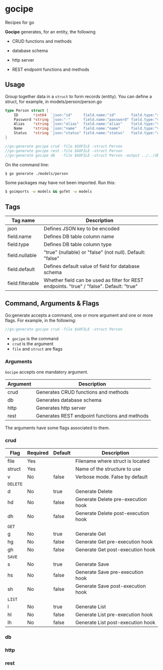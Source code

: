 # gocipe
Recipes for go

**Gocipe** generates, for an entity, the following

- CRUD functions and methods

- database schema

- http server

- REST endpoint functions and methods

## Usage

Group together data in a `struct` to form records (entity). You can
define a struct, for example, in models/person/person.go

```go
type Person struct {
    ID       *int64  `json:"id"     field.name:"id"       field.type:"serial"`
    Password *string `json:"-"      field.name:"password" field.type:"varchar(128)"`
    Alias    *string `json:"alias"  field.name:"alias"    field.type:"varchar(32)"   field.nullable:"true"`
    Name     *string `json:"name"   field.name:"name"     field.type:"varchar(255)"  field.default:"John Doe"`
    Status   *string `json:"status" field.name:"status"   field.type:"char(1)"`
}

//go:generate gocipe crud -file $GOFILE -struct Person
//go:generate gocipe rest -file $GOFILE -struct Person
//go:generate gocipe db   -file $GOFILE -struct Person -output ../../db/persons.sql
```

On the command line:

```bash
$ go generate ./models/person
```

Some packages may have not been imported. Run this:

```bash
$ goimports -w models && gofmt -w models
```

## Tags

Tag name          | Description
------------------|-----------------------------------------------------
json              | Defines JSON key to be encoded
field.name        | Defines DB table column name
field.type        | Defines DB table column type
field.nullable    | "true" (nullable) or "false" (not null). Default: "false"
field.default     | Defines default value of field for database schema
field.filterable  | Whether field can be used as filter for REST endpoints. "true" / "false". Default: "true"

## Command, Arguments & Flags

Go:generate accepts a command, one or more argument and one or more flags. For example, in the following:

```go
//go:generate gocipe crud -file $GOFILE -struct Person
```

- `gocipe` is the command
- `crud` is the argument
- `file` and `struct` are flags

### Arguments

`Gocipe` accepts one mandatory argument.

Argument   | Description
-----------|-------------------------------------
crud       | Generates CRUD functions and methods
db         | Generates database schema
http       | Generates http server
rest       | Generates REST endpoint functions and methods

The arguments have some flags associated to them.

### crud

Flag     | Required | Default | Description
---------|----------|---------|------------------------------------------
file     | Yes      |         | Filename where struct is located
struct   | Yes      |         | Name of the structure to use
v        | No       | false   | Verbose mode. False by default
`DELETE` |          |         |
d        | No       | true    | Generate Delete
hd       | No       | false   | Generate Delete pre-execution hook
dh       | No       | false   | Generate Delete post-execution hook
`GET`    |          |         |
g        | No       | true    | Generate Get
hg       | No       | false   | Generate Get pre-execution hook
gh       | No       | false   | Generate Get post-execution hook
`SAVE`   |          |         |
s        | No       | true    | Generate Save
hs       | No       | false   | Generate Save pre-execution hook
sh       | No       | false   | Generate Save post-execution hook
`LIST`   |          |         |
l        | No       | true    | Generate List
hl       | No       | false   | Generate List pre-execution hook
lh       | No       | false   | Generate List post-execution hook

### db

### http

### rest